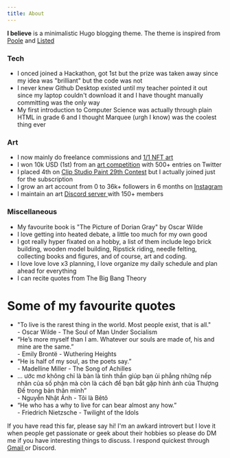 ```yaml
---
title: About
---
```


**I believe** is a minimalistic Hugo blogging theme. The theme is inspired from [Poole](https://getpoole.com) and [Listed](https://github.com/ronv/listed)

### Tech
- I onced joined a Hackathon, got 1st but the prize was taken away since my idea was "brilliant" but the code was not 
- I never knew Github Desktop existed until my teacher pointed it out since my laptop couldn't download it and I have thought manually committing was the only way
- My first introduction to Computer Science was actually through plain HTML in grade 6 and I thought Marquee (urgh I know) was the coolest thing ever

### Art
- I now mainly do freelance commissions and <a href="">1/1 NFT art </a>
- I won 10k USD (1st) from an <a href="">art competition</a> with 500+ entries on Twitter
- I placed 4th on <a href="">Clip Studio Paint 29th Contest</a> but I actually joined just for the subscription
- I grow an art account from 0 to 36k+ followers in 6 months on <a href="https://www.instagram.com/chinchin_art/">Instagram</a>
- I maintain an art <a href="https://discord.gg/NJHmwyYRJj">Discord server </a> with 150+ members

### Miscellaneous

- My favourite book is "The Picture of Dorian Gray" by Oscar Wilde 
- I love getting into heated debate, a little too much for my own good
- I got really hyper fixated on a hobby, a list of them include lego brick building, wooden model building, Ripstick riding, needle felting, collecting books and figures, and of course, art and coding.
- I love love love x3 planning, I love organize my daily schedule and plan ahead for everything
- I can recite quotes from The Big Bang Theory

<h1>Some of my favourite quotes</h1>

<div class="content-slider">
  <div class="slider">
    <div class="mask">
      <ul>
        <li class="anim1">
          <div class="quote">"To live is the rarest thing in the world. Most people exist, that is all."</div>
          <div class="source">- Oscar Wilde - The Soul of Man Under Socialism</div>
        </li>
        <li class="anim2">
          <div class="quote">“He’s more myself than I am. Whatever our souls are made of, his and mine are the same.”</div>
          <div class="source">- Emily Brontë - Wuthering Heights </div>
        </li>
        <li class="anim3">
          <div class="quote">“He is half of my soul, as the poets say.”</div>
          <div class="source">- Madelline Miller - The Song of Achilles</div>
        </li>
        <li class="anim4">
          <div class="quote">... ước mơ không chỉ là bàn là tinh thần giúp bạn ủi phẳng những nếp nhăn của số phận mà còn là cách để bạn bắt gặp hình ảnh của Thượng Đế trong bản thân mình”</div>
          <div class="source">- Nguyễn Nhật Ánh - Tôi là Bêtô</div>
        </li>
        <li class="anim5">
          <div class="quote">“He who has a why to live for can bear almost any how.”</div>
          <div class="source">- Friedrich Nietzsche - Twilight of the Idols</div>
        </li>
      </ul>
    </div>
  </div>
</div>

If you have read this far, please say hi! I'm an awkard introvert but I love it when people get passionate or geek about their hobbies so please do DM me if you have interesting things to discuss. I respond quickest through <a href= "mailto:monicatrinh05@gmail.com"> Gmail </a> or Discord.
